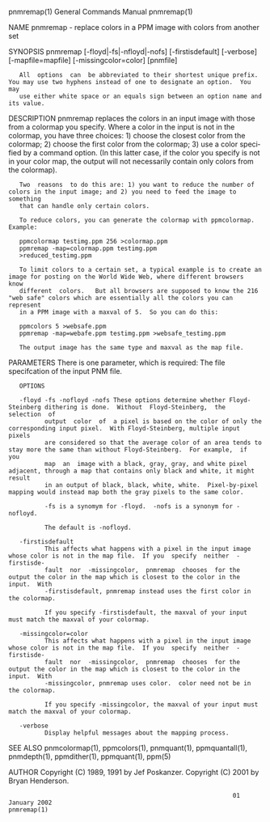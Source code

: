 pnmremap(1)                                                   General Commands Manual                                                  pnmremap(1)

NAME
       pnmremap - replace colors in a PPM image with colors from another set

SYNOPSIS
       pnmremap [-floyd|-fs|-nfloyd|-nofs] [-firstisdefault] [-verbose] [-mapfile=mapfile] [-missingcolor=color] [pnmfile]

       All  options  can  be abbreviated to their shortest unique prefix.  You may use two hyphens instead of one to designate an option.  You may
       use either white space or an equals sign between an option name and its value.

DESCRIPTION
       pnmremap replaces the colors in an input image with those from a colormap you specify.  Where a color in the input is not in the  colormap,
       you  have  three choices: 1) choose the closest color from the colormap; 2) choose the first color from the colormap; 3) use a color speci‐
       fied by a command option.  (In this latter case, if the color you specify is not in your color map, the output will not necessarily contain
       only colors from the colormap).

       Two  reasons  to do this are: 1) you want to reduce the number of colors in the input image; and 2) you need to feed the image to something
       that can handle only certain colors.

       To reduce colors, you can generate the colormap with ppmcolormap.  Example:

       ppmcolormap testimg.ppm 256 >colormap.ppm
       ppmremap -map=colormap.ppm testimg.ppm
       >reduced_testimg.ppm

       To limit colors to a certain set, a typical example is to create an image for posting on the World Wide Web, where different browsers  know
       different  colors.   But all browsers are supposed to know the 216 "web safe" colors which are essentially all the colors you can represent
       in a PPM image with a maxval of 5.  So you can do this:

       ppmcolors 5 >websafe.ppm
       ppmremap -map=webafe.ppm testimg.ppm >websafe_testimg.ppm

       The output image has the same type and maxval as the map file.

PARAMETERS
       There is one parameter, which is required:  The file specifcation of the input PNM file.

       OPTIONS

       -floyd -fs -nofloyd -nofs These options determine whether Floyd-Steinberg dithering is done.  Without  Floyd-Steinberg,  the  selection  of
              output  color  of  a pixel is based on the color of only the corresponding input pixel.  With Floyd-Steinberg, multiple input pixels
              are considered so that the average color of an area tends to stay more the same than without Floyd-Steinberg.  For example,  if  you
              map  an  image with a black, gray, gray, and white pixel adjacent, through a map that contains only black and white, it might result
              in an output of black, black, white, white.  Pixel-by-pixel mapping would instead map both the gray pixels to the same color.

              -fs is a synomym for -floyd.  -nofs is a synonym for -nofloyd.

              The default is -nofloyd.

       -firstisdefault
              This affects what happens with a pixel in the input image whose color is not in the map file.  If you  specify  neither  -firstisde‐
              fault  nor  -missingcolor,  pnmremap  chooses  for the output the color in the map which is closest to the color in the input.  With
              -firstisdefault, pnmremap instead uses the first color in the colormap.

              If you specify -firstisdefault, the maxval of your input must match the maxval of your colormap.

       -missingcolor=color
              This affects what happens with a pixel in the input image whose color is not in the map file.  If you  specify  neither  -firstisde‐
              fault  nor  -missingcolor,  pnmremap  chooses  for the output the color in the map which is closest to the color in the input.  With
              -missingcolor, pnmremap uses color.  color need not be in the colormap.

              If you specify -missingcolor, the maxval of your input must match the maxval of your colormap.

       -verbose
              Display helpful messages about the mapping process.

SEE ALSO
       pnmcolormap(1), ppmcolors(1), pnmquant(1), ppmquantall(1), pnmdepth(1), ppmdither(1), ppmquant(1), ppm(5)

AUTHOR
       Copyright (C) 1989, 1991 by Jef Poskanzer.  Copyright (C) 2001 by Bryan Henderson.

                                                                  01 January 2002                                                      pnmremap(1)

